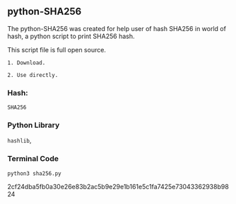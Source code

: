 ## python-SHA256

The python-SHA256 was created for help user of hash SHA256 in world of hash, a python script to print SHA256 hash. 

This script file is full open source.

`1. Download.`

`2. Use directly.`

### Hash:
`SHA256`

### Python Library
`hashlib`,

### Terminal Code
```
python3 sha256.py
```



2cf24dba5fb0a30e26e83b2ac5b9e29e1b161e5c1fa7425e73043362938b9824
